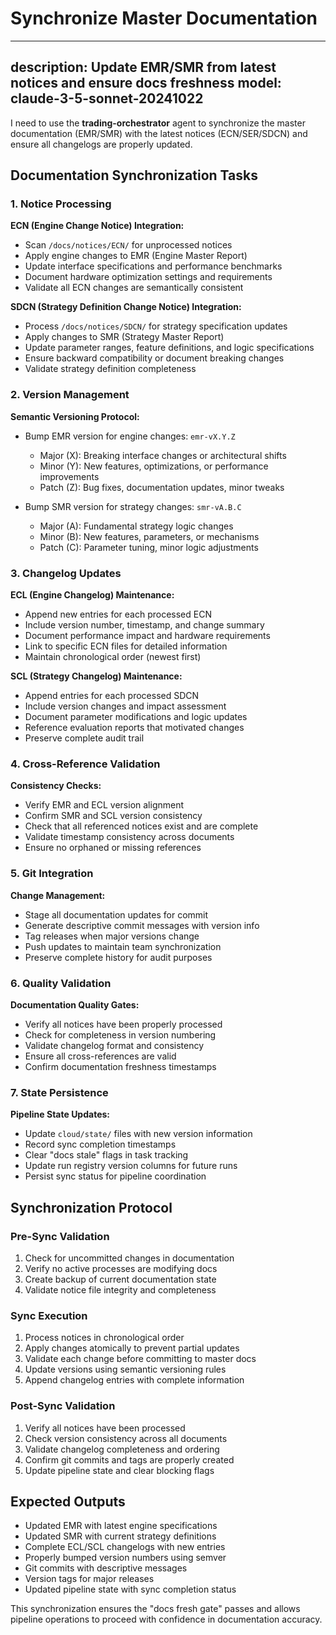 # Synchronize Master Documentation

---
description: Update EMR/SMR from latest notices and ensure docs freshness
model: claude-3-5-sonnet-20241022
---

I need to use the **trading-orchestrator** agent to synchronize the master documentation (EMR/SMR) with the latest notices (ECN/SER/SDCN) and ensure all changelogs are properly updated.

## Documentation Synchronization Tasks

### 1. Notice Processing
**ECN (Engine Change Notice) Integration:**
- Scan `/docs/notices/ECN/` for unprocessed notices
- Apply engine changes to EMR (Engine Master Report)
- Update interface specifications and performance benchmarks
- Document hardware optimization settings and requirements
- Validate all ECN changes are semantically consistent

**SDCN (Strategy Definition Change Notice) Integration:**
- Process `/docs/notices/SDCN/` for strategy specification updates
- Apply changes to SMR (Strategy Master Report)
- Update parameter ranges, feature definitions, and logic specifications
- Ensure backward compatibility or document breaking changes
- Validate strategy definition completeness

### 2. Version Management
**Semantic Versioning Protocol:**
- Bump EMR version for engine changes: `emr-vX.Y.Z`
  - Major (X): Breaking interface changes or architectural shifts
  - Minor (Y): New features, optimizations, or performance improvements
  - Patch (Z): Bug fixes, documentation updates, minor tweaks

- Bump SMR version for strategy changes: `smr-vA.B.C`
  - Major (A): Fundamental strategy logic changes
  - Minor (B): New features, parameters, or mechanisms
  - Patch (C): Parameter tuning, minor logic adjustments

### 3. Changelog Updates
**ECL (Engine Changelog) Maintenance:**
- Append new entries for each processed ECN
- Include version number, timestamp, and change summary
- Document performance impact and hardware requirements
- Link to specific ECN files for detailed information
- Maintain chronological order (newest first)

**SCL (Strategy Changelog) Maintenance:**
- Append entries for each processed SDCN
- Include version changes and impact assessment
- Document parameter modifications and logic updates
- Reference evaluation reports that motivated changes
- Preserve complete audit trail

### 4. Cross-Reference Validation
**Consistency Checks:**
- Verify EMR and ECL version alignment
- Confirm SMR and SCL version consistency
- Check that all referenced notices exist and are complete
- Validate timestamp consistency across documents
- Ensure no orphaned or missing references

### 5. Git Integration
**Change Management:**
- Stage all documentation updates for commit
- Generate descriptive commit messages with version info
- Tag releases when major versions change
- Push updates to maintain team synchronization
- Preserve complete history for audit purposes

### 6. Quality Validation
**Documentation Quality Gates:**
- Verify all notices have been properly processed
- Check for completeness in version numbering
- Validate changelog format and consistency
- Ensure all cross-references are valid
- Confirm documentation freshness timestamps

### 7. State Persistence
**Pipeline State Updates:**
- Update `cloud/state/` files with new version information
- Record sync completion timestamps
- Clear "docs stale" flags in task tracking
- Update run registry version columns for future runs
- Persist sync status for pipeline coordination

## Synchronization Protocol

### Pre-Sync Validation
1. Check for uncommitted changes in documentation
2. Verify no active processes are modifying docs
3. Create backup of current documentation state
4. Validate notice file integrity and completeness

### Sync Execution
1. Process notices in chronological order
2. Apply changes atomically to prevent partial updates
3. Validate each change before committing to master docs
4. Update versions using semantic versioning rules
5. Append changelog entries with complete information

### Post-Sync Validation
1. Verify all notices have been processed
2. Check version consistency across all documents
3. Validate changelog completeness and ordering
4. Confirm git commits and tags are properly created
5. Update pipeline state and clear blocking flags

## Expected Outputs
- Updated EMR with latest engine specifications
- Updated SMR with current strategy definitions
- Complete ECL/SCL changelogs with new entries
- Properly bumped version numbers using semver
- Git commits with descriptive messages
- Version tags for major releases
- Updated pipeline state with sync completion status

This synchronization ensures the "docs fresh gate" passes and allows pipeline operations to proceed with confidence in documentation accuracy.